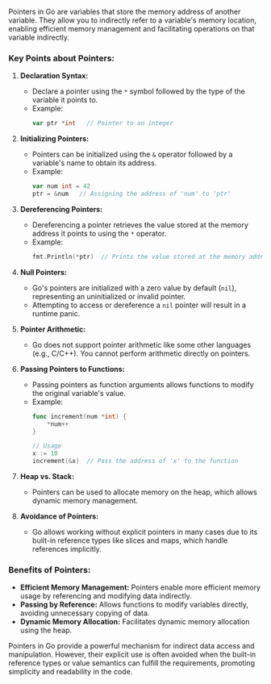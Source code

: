 Pointers in Go are variables that store the memory address of another variable. They allow you to indirectly refer to a variable's memory location, enabling efficient memory management and facilitating operations on that variable indirectly.

### Key Points about Pointers:

1. **Declaration Syntax:**
   - Declare a pointer using the `*` symbol followed by the type of the variable it points to.
   - Example:
     ```go
     var ptr *int   // Pointer to an integer
     ```

2. **Initializing Pointers:**
   - Pointers can be initialized using the `&` operator followed by a variable's name to obtain its address.
   - Example:
     ```go
     var num int = 42
     ptr = &num   // Assigning the address of 'num' to 'ptr'
     ```

3. **Dereferencing Pointers:**
   - Dereferencing a pointer retrieves the value stored at the memory address it points to using the `*` operator.
   - Example:
     ```go
     fmt.Println(*ptr)  // Prints the value stored at the memory address 'ptr'
     ```

4. **Null Pointers:**
   - Go's pointers are initialized with a zero value by default (`nil`), representing an uninitialized or invalid pointer.
   - Attempting to access or dereference a `nil` pointer will result in a runtime panic.

5. **Pointer Arithmetic:**
   - Go does not support pointer arithmetic like some other languages (e.g., C/C++). You cannot perform arithmetic directly on pointers.

6. **Passing Pointers to Functions:**
   - Passing pointers as function arguments allows functions to modify the original variable's value.
   - Example:
     ```go
     func increment(num *int) {
         *num++
     }

     // Usage
     x := 10
     increment(&x)  // Pass the address of 'x' to the function
     ```

7. **Heap vs. Stack:**
   - Pointers can be used to allocate memory on the heap, which allows dynamic memory management.

8. **Avoidance of Pointers:**
   - Go allows working without explicit pointers in many cases due to its built-in reference types like slices and maps, which handle references implicitly.

### Benefits of Pointers:

- **Efficient Memory Management:** Pointers enable more efficient memory usage by referencing and modifying data indirectly.
- **Passing by Reference:** Allows functions to modify variables directly, avoiding unnecessary copying of data.
- **Dynamic Memory Allocation:** Facilitates dynamic memory allocation using the heap.

Pointers in Go provide a powerful mechanism for indirect data access and manipulation. However, their explicit use is often avoided when the built-in reference types or value semantics can fulfill the requirements, promoting simplicity and readability in the code.